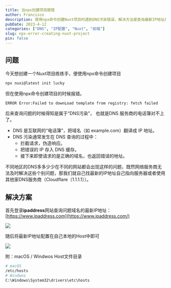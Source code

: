 ```yaml
---
title: 当npx创建项目报错
author: Francisco
description: 使用npx命令创建Nuxt项目时遇到DNS污染错误，解决方法是查询最新IP地址并在本地Host文件中配置。推荐使用Cloudflare等DNS服务商。
pubDate: 2023-4-12
categories: ["DNS", "IP配置", "Nuxt", "前端"]
slug: npx-error-creating-nuxt-project
pin: false
---
```


## 问题

今天想创建一个Nuxt项目练练手，便使用npx命令创建项目

```bash
npx nuxi@latest init lucky
```

但在使用npx命令创建项目的时候报错。

```bash
ERROR Error:Failed to downLoad template from registry: fetch failed
```

后来查询问题的时候得知是属于“DNS污染”， 也就是DNS 服务商的电话簿对不上了。

- DNS 是互联网的“电话簿”，把域名（如 example.com）翻译成 IP 地址。
- DNS 污染通常发生在 DNS 查询的过程中：
  - 拦截请求，伪造响应。
  - 把错误的 IP 存入 DNS 缓存。
  - 接下来即使请求的是正确的域名，也返回错误的地址。

不同地区的DNS多多少少在不同的网站都会出现这样的问题，既然网络服务商无法及时解决这些个别问题，那我们就自己找最新的IP地址自己指向服务器或者使用其他家DNS服务商（Cloudflare（1.1.1.1））。

## 解决方案

首先登录**ipaddress**网站查询问题域名的最新IP地址：[https://www.ipaddress.com](https://www.ipaddress.com/)

![](https://s2.loli.net/2025/06/12/PV8Bs6zhL7gfGK5.png)

随后将最新IP地址配置在自己本地的Host中即可

![](https://s2.loli.net/2025/06/12/cGXFZj7zWfNV1PE.png)

附：macOS / Windwos Host文件目录

```bash
# macOS
/etc/hosts
# Windwos
C:\Windows\System32\drivers\etc\hosts
```
